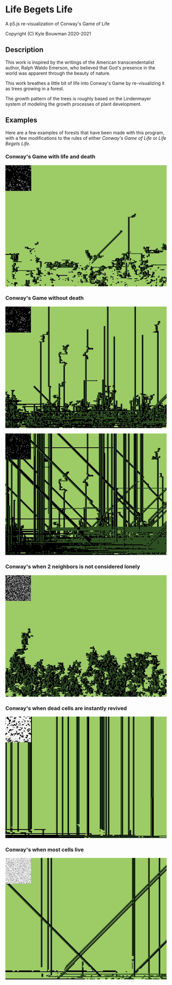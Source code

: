 # Life Begets Life

A p5.js re-visualization of Conway's Game of Life

Copyright (C) Kyle Bouwman 2020-2021

## Description

This work is inspired by the writings of the American transcendentalist author, Ralph Waldo Emerson, who believed that God's presence in the world was apparent through the beauty of nature.

This work breathes a little bit of life into Conway's Game by re-visualizing it as trees growing in a forest.

The growth pattern of the trees is roughly based on the Lindenmayer system of modeling the growth processes of plant development.

## Examples

Here are a few examples of forests that have been made with this program, with a few modifications to the rules of either *Conway's Game of Life* or *Life Begets Life*.

### Conway's Game with life and death

![Normal Settings](examples/normalsettings.jpg)

### Conway's Game without death

![No trees die, early](examples/treescannotdie1.jpg)

![No trees die, later](examples/treescannotdie2.jpg)

### Conway's when 2 neighbors is not considered lonely

![2 is not lonely](examples/2notlonely.jpg)

### Conway's when dead cells are instantly revived

![Instant revive](examples/instantrevive.jpg)

### Conway's when most cells live

![Mostly alive](examples/mostlylive.jpg)
